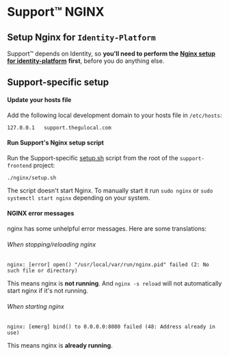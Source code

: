 # Support™ NGINX

## Setup Nginx for `Identity-Platform`

Support™ depends on Identity, so **you'll need to perform the**
[**Nginx setup for identity-platform**](https://github.com/guardian/identity-platform/blob/master/README.md#setup-nginx-for-local-development)
**first**, before you do anything else.

## Support-specific setup

#### Update your hosts file

Add the following local development domain to your hosts file in `/etc/hosts`:

```
127.0.0.1   support.thegulocal.com
```

#### Run Support's Nginx setup script

Run the Support-specific [setup.sh](setup.sh) script from the root
of the `support-frontend` project:

```
./nginx/setup.sh
```

The script doesn't start Nginx. To manually start it run `sudo nginx` or `sudo systemctl start nginx`
depending on your system.

#### NGINX error messages

nginx has some unhelpful error messages. Here are some translations:

###### When stopping/reloading nginx
```
nginx: [error] open() "/usr/local/var/run/nginx.pid" failed (2: No such file or directory)
```

This means nginx is **not running**. And `nginx -s reload` will not automatically start nginx if it's not running.

###### When starting nginx
```
nginx: [emerg] bind() to 0.0.0.0:8080 failed (48: Address already in use)
```

This means nginx is **already running**.
